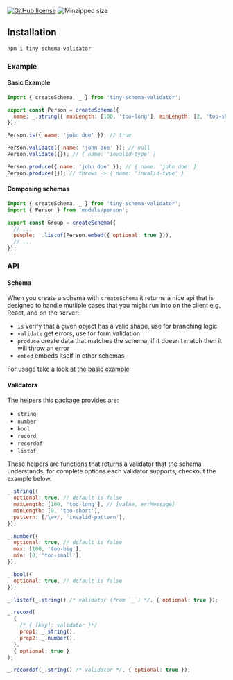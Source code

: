 [![GitHub license](https://img.shields.io/github/license/5alidz/tiny-schema-validator)](https://github.com/5alidz/tiny-schema-validator/blob/master/LICENSE) ![Minzipped size](https://img.shields.io/bundlephobia/minzip/mobx-react-lite.svg)

## Installation

```sh
npm i tiny-schema-validator
```

### Example

#### Basic Example

```js
import { createSchema, _ } from 'tiny-schema-validator';

export const Person = createSchema({
  name: _.string({ maxLength: [100, 'too-long'], minLength: [2, 'too-short'] }),
});

Person.is({ name: 'john doe' }); // true

Person.validate({ name: 'john doe' }); // null
Person.validate({}); // { name: 'invalid-type' }

Person.produce({ name: 'john doe' }); // { name: 'john doe' }
Person.produce({}); // throws -> { name: 'invalid-type' }
```

#### Composing schemas

```js
import { createSchema, _ } from 'tiny-schema-validator';
import { Person } from 'models/person';

export const Group = createSchema({
  // ...
  people: _.listof(Person.embed({ optional: true })),
  // ...
});
```

### API

#### Schema

When you create a schema with `createSchema` it returns a nice api that is designed to handle mutliple cases that you might run into on the client e.g. React, and on the server:

- `is` verify that a given object has a valid shape, use for branching logic
- `validate` get errors, use for form validation
- `produce` create data that matches the schema, if it doesn't match then it will throw an error
- `embed` embeds itself in other schemas

For usage take a look at [the basic example](#basic-example)

#### Validators

The helpers this package provides are:

- `string`
- `number`
- `bool`
- `record`,
- `recordof`
- `listof`

These helpers are functions that returns a validator that the schema understands, for complete options each validator supports, checkout the example below.

```js
_.string({
  optional: true, // default is false
  maxLength: [100, 'too-long'], // [value, errMessage]
  minLength: [0, 'too-short'],
  pattern: [/\w+/, 'invalid-pattern'],
});

_.number({
  optional: true, // default is false
  max: [100, 'too-big'],
  min: [0, 'too-small'],
});

_.bool({
  optional: true, // default is false
});

_.listof(_.string() /* validator (from `_`) */, { optional: true });

_.record(
  {
    /* { [key]: validator }*/
    prop1: _.string(),
    prop2: _.number(),
  },
  { optional: true }
);

_.recordof(_.string() /* validator */, { optional: true });
```

